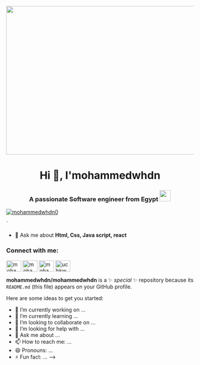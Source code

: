 <!--<h1 align="center">Hi , I am mohammedwhdan</h1>
<h3 align="center>A passionate frontend Developer from Egypt</h3>
<h3 align="left">Connect with me:</h3>
<p align="left">
<a href="https://www.facebook.com/mohammed.whdan.509?mibextid=LQQJ4d"
target="blank"><img align="center" src="https://icons8.com/icon/118497/facebook" alt="https://www.facebook.com/mohammed.whdan.509?mibextid=LQQJ4d" height="30" width="40" /></a>-->



<p align="center">
  <a>
    <img src="https://mir-s3-cdn-cf.behance.net/project_modules/max_1200/22b22287602523.5dbd29081561d.gif" width="1920" height="400">
  </a>
</p>
<h1 align="center">Hi 👋, I'mohammedwhdn</h1>
<h3 align="center">A passionate Software engineer from Egypt <img src="https://media.giphy.com/media/WUlplcMpOCEmTGBtBW/giphy.gif" width="30"> </h3>


<!--<p align="left"> <img src="https://komarev.com/ghpvc/?username=mohammedwhdn&label=Profile%20views&color=0e75b6&style=flat" alt="mohammedwhdn" /> </p>-->

<p align="left"> <a href="https://twitter.com/mohammedwhdn0" target="blank"><img src="https://img.shields.io/twitter/follow/mohammedwhdn0?logo=twitter&style=for-the-badge" alt="mohammedwhdn0" /></a> </p>
`
<!--- 🌱 I’m currently learning **SPRING BOOT**-->

- 💬 Ask me about **Html, Css, Java script, react**

<!--- 📫 How to reach me **mohammedhafeez.dev@gmail.com**-->

<h3 align="left">Connect with me:</h3>
<p align="left">
<a href="https://twitter.com/mohamedhafeez0" target="blank"><img align="center" src="https://raw.githubusercontent.com/rahuldkjain/github-profile-readme-generator/master/src/images/icons/Social/twitter.svg" alt="mohamedhafeez0" height="30" width="40" /></a>
<a href="https://linkedin.com/in/mohammed-hafeez-574306235" target="blank"><img align="center" src="https://raw.githubusercontent.com/rahuldkjain/github-profile-readme-generator/master/src/images/icons/Social/linked-in-alt.svg" alt="mohammed-hafeez-574306235" height="30" width="40" /></a>
<a href="https://fb.com/mohammedhafiez2" target="blank"><img align="center" src="https://raw.githubusercontent.com/rahuldkjain/github-profile-readme-generator/master/src/images/icons/Social/facebook.svg" alt="mohammedhafiez2" height="30" width="40" /></a>
<a href="https://www.youtube.com/c/ucbkw66ujawu62zvfsd53j8q" target="blank"><img align="center" src="https://raw.githubusercontent.com/rahuldkjain/github-profile-readme-generator/master/src/images/icons/Social/youtube.svg" alt="ucbkw66ujawu62zvfsd53j8q" height="30" width="40" /></a>
</p>
<!--<a href="https://twitter.com/mohamedhafeez0" target="blank"><img align="center" src="https://raw.githubusercontent.com/rahuldkjain/github-profile-readme-generator/master/src/images/icons/Social/twitter.svg" alt="mohammedwhdn0" height="30" width="40" /></a>-->

**mohammedwhdn/mohammedwhdn** is a ✨ _special_ ✨ repository because its `README.md` (this file) appears on your GitHub profile.

Here are some ideas to get you started:

- 🔭 I’m currently working on ...
- 🌱 I’m currently learning ...
- 👯 I’m looking to collaborate on ...
- 🤔 I’m looking for help with ...
- 💬 Ask me about ...
- 📫 How to reach me: ...
- 😄 Pronouns: ...
- ⚡ Fun fact: ...
-->
